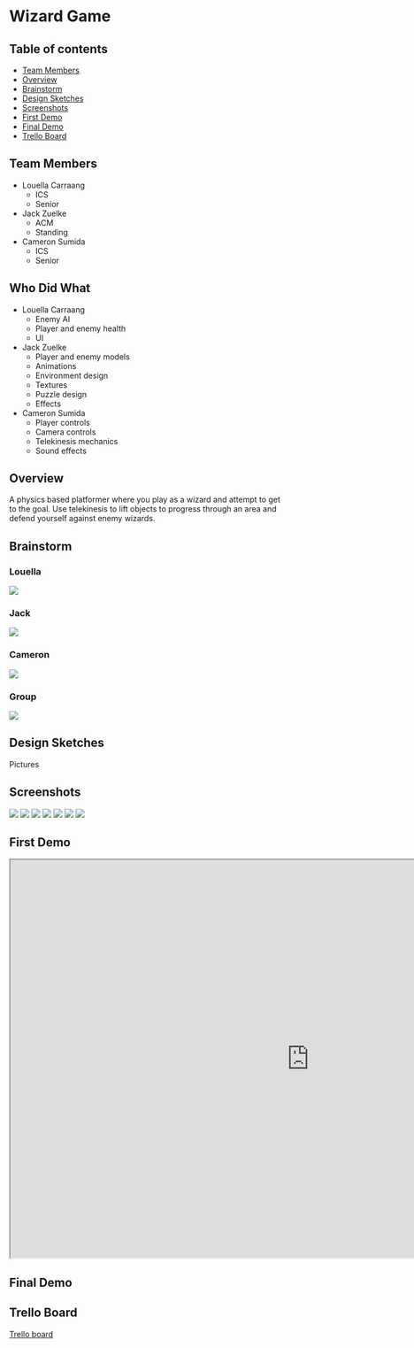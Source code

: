 # Wizard Game

## Table of contents

* [Team Members](#team-members)
* [Overview](#overview)
* [Brainstorm](#brainstorm)
* [Design Sketches](#design-sketches)
* [Screenshots](#screenshots)
* [First Demo](#first-demo)
* [Final Demo](#final-demo)
* [Trello Board](#trello-board)

## Team Members
* Louella Carraang
  * ICS
  * Senior
* Jack Zuelke
  * ACM
  * Standing
* Cameron Sumida
  * ICS
  * Senior

## Who Did What
* Louella Carraang
  * Enemy AI
  * Player and enemy health
  * UI
* Jack Zuelke
  * Player and enemy models
  * Animations
  * Environment design
  * Textures
  * Puzzle design
  * Effects
* Cameron Sumida
  * Player controls
  * Camera controls
  * Telekinesis mechanics
  * Sound effects

## Overview
A physics based platformer where you play as a wizard and attempt to get to the goal. Use telekinesis to lift objects to progress through an area and defend yourself against enemy wizards.

## Brainstorm

### Louella
![](doc/louellabrainstorm.png)

### Jack
![](doc/jackbrainstorm.png)

### Cameron
![](doc/cameronbrainstorm.png)

### Group
![](doc/groupbrainstorm2.png)

## Design Sketches
Pictures

## Screenshots
![](doc/screenshot1.png)
![](doc/screenshot2.png)
![](doc/screenshot3.png)
![](doc/screenshot5.png)
![](doc/screenshot4.png)
![](doc/screenshot6.png)
![](doc/screenshot7.png)

## First Demo
<iframe src="https://drive.google.com/file/d/1tOvVrQ-ubf3LQAFzYmaADdsAXQZ87Gqa/preview" width="1080" height="720"></iframe>

## Final Demo

## Trello Board
[Trello board](https://trello.com/b/sTJ1Key2/project-management)
